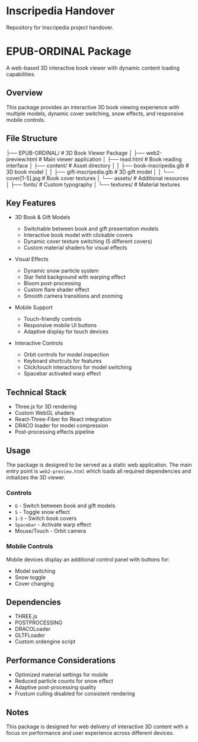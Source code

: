 # Inscripedia Handover

Repository for Inscripedia project handover. 

# EPUB-ORDINAL Package
A web-based 3D interactive book viewer with dynamic content loading capabilities.

## Overview
This package provides an interactive 3D book viewing experience with multiple models, dynamic cover switching, snow effects, and responsive mobile controls.

## File Structure

├── EPUB-ORDINAL/ # 3D Book Viewer Package
│ ├── web2-preview.html # Main viewer application
│ ├── read.html # Book reading interface
│ ├── content/ # Asset directory
│ │ ├── book-inscripedia.glb # 3D book model
│ │ ├── gift-inscripedia.glb # 3D gift model
│ │ └── cover[1-5].jpg # Book cover textures
│ └── assets/ # Additional resources
│ ├── fonts/ # Custom typography
│ └── textures/ # Material textures


## Key Features
- 3D Book & Gift Models
  - Switchable between book and gift presentation models
  - Interactive book model with clickable covers
  - Dynamic cover texture switching (5 different covers)
  - Custom material shaders for visual effects

- Visual Effects
  - Dynamic snow particle system
  - Star field background with warping effect
  - Bloom post-processing
  - Custom flare shader effect
  - Smooth camera transitions and zooming

- Mobile Support
  - Touch-friendly controls
  - Responsive mobile UI buttons
  - Adaptive display for touch devices

- Interactive Controls
  - Orbit controls for model inspection
  - Keyboard shortcuts for features
  - Click/touch interactions for model switching
  - Spacebar activated warp effect

## Technical Stack
- Three.js for 3D rendering
- Custom WebGL shaders
- React-Three-Fiber for React integration
- DRACO loader for model compression
- Post-processing effects pipeline

## Usage
The package is designed to be served as a static web application. The main entry point is `web2-preview.html` which loads all required dependencies and initializes the 3D viewer.

### Controls
- `G` - Switch between book and gift models
- `S` - Toggle snow effect
- `1-5` - Switch book covers
- `Spacebar` - Activate warp effect
- Mouse/Touch - Orbit camera

### Mobile Controls
Mobile devices display an additional control panel with buttons for:
- Model switching
- Snow toggle
- Cover changing

## Dependencies
- THREE.js
- POSTPROCESSING
- DRACOLoader
- GLTFLoader
- Custom ordengine script

## Performance Considerations
- Optimized material settings for mobile
- Reduced particle counts for snow effect
- Adaptive post-processing quality
- Frustum culling disabled for consistent rendering

## Notes
This package is designed for web delivery of interactive 3D content with a focus on performance and user experience across different devices.